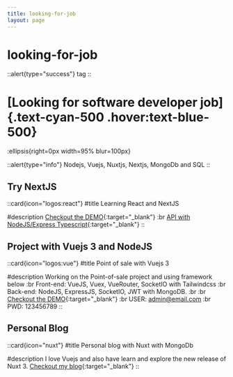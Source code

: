 ```yaml
---
title: looking-for-job
layout: page
---
```

# looking-for-job
::alert{type="success"}
tag
::

# [Looking for software developer job]{.text-cyan-500 .hover:text-blue-500}

:ellipsis{right&#x3D;0px width&#x3D;95% blur&#x3D;100px}

::alert{type&#x3D;&quot;info&quot;}
Nodejs, Vuejs, Nuxtjs, Nextjs, MongoDb and SQL
::

## Try NextJS

::card{icon&#x3D;&quot;logos:react&quot;}
#title
Learning React and NextJS

#description
[Checkout the DEMO](https:&#x2F;&#x2F;todo-api-with-nextjs-mongodb.vercel.app){:target&#x3D;&quot;_blank&quot;} :br
[API with NodeJS&#x2F;Express Typescript](https:&#x2F;&#x2F;github.com&#x2F;rithyskun&#x2F;TODO-API){:target&#x3D;&quot;_blank&quot;}
::

## Project with Vuejs 3 and NodeJS

::card{icon&#x3D;&quot;logos:vue&quot;}
#title
Point of sale with Vuejs 3

#description
Working on the Point-of-sale project and using framework below :br
Front-end: VueJS, Vuex, VueRouter, SocketIO with Tailwindcss :br
Back-end: NodeJS, ExpressJS, SocketIO, JWT with MongoDB. :br
:br
[Checkout the DEMO](https:&#x2F;&#x2F;vposapp-staging.netlify.app){:target&#x3D;&quot;_blank&quot;} :br
USER: admin@email.com :br
PWD: 123456789
::

## Personal Blog

::card{icon&#x3D;&quot;nuxt&quot;}
#title
Personal blog with Nuxt with MongoDb

#description
I love Vuejs and also have learn and explore the new release of Nuxt 3.
[Checkout my blog](https:&#x2F;&#x2F;rithyskun-blogs.netlify.app){:target&#x3D;&quot;_blank&quot;}
::

